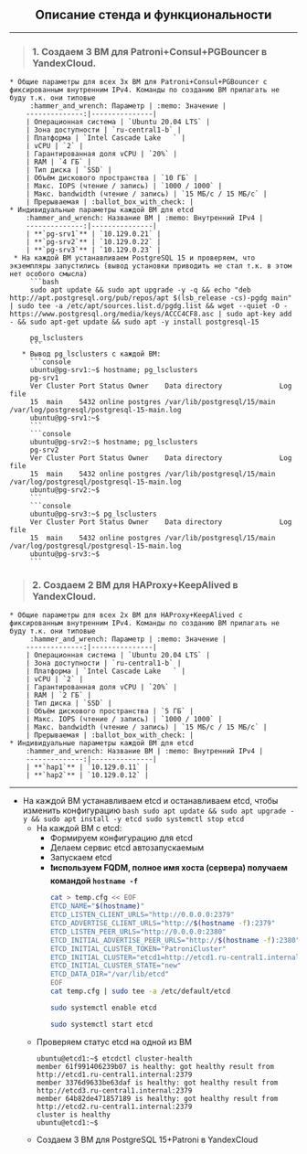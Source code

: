 
<div align="center"><h2> Описание стенда и функциональности </h2></div>

***

> ### 1. Создаем 3 ВМ для Patroni+Consul+PGBouncer в YandexCloud.
    * Общие параметры для всех 3х ВМ для Patroni+Consul+PGBouncer с фиксированным внутренним IPv4. Команды по созданию ВМ прилагать не буду т.к. они типовые
         :hammer_and_wrench: Параметр | :memo: Значение |
        --------------:|---------------| 
        | Операционная система | `Ubuntu 20.04 LTS` |
        | Зона доступности | `ru-central1-b` |
        | Платформа | `Intel Cascade Lake	` |
        | vCPU | `2` |
        | Гарантированная доля vCPU | `20%` |
        | RAM | `4 ГБ` |
        | Тип диска | `SSD` | 
        | Объём дискового пространства | `10 ГБ` |
        | Макс. IOPS (чтение / запись) | `1000 / 1000` |
        | Макс. bandwidth (чтение / запись) | `15 МБ/с / 15 МБ/с` |
        | Прерываемая | :ballot_box_with_check: |
    * Индивидуальные параметры каждой ВМ для etcd
        :hammer_and_wrench: Название ВМ | :memo: Внутренний IPv4 |
        --------------:|---------------|
        | **`pg-srv1`** | `10.129.0.21` |
        | **`pg-srv2`** | `10.129.0.22` |      
        | **`pg-srv3`** | `10.129.0.23` |
     * На каждой ВМ устанавливаем PostgreSQL 15 и проверяем, что экземпляры запустились (вывод установки приводить не стал т.к. в этом нет особого смысла)
         ```bash
         sudo apt update && sudo apt upgrade -y -q && echo "deb http://apt.postgresql.org/pub/repos/apt $(lsb_release -cs)-pgdg main" | sudo tee -a /etc/apt/sources.list.d/pgdg.list && wget --quiet -O - https://www.postgresql.org/media/keys/ACCC4CF8.asc | sudo apt-key add - && sudo apt-get update && sudo apt -y install postgresql-15

         pg_lsclusters
         ```
       * Вывод pg_lsclusters с каждой ВМ:
         ```console
         ubuntu@pg-srv1:~$ hostname; pg_lsclusters
         pg-srv1
         Ver Cluster Port Status Owner    Data directory              Log file
         15  main    5432 online postgres /var/lib/postgresql/15/main /var/log/postgresql/postgresql-15-main.log
         ubuntu@pg-srv1:~$        
         ```
         ```console
         ubuntu@pg-srv2:~$ hostname; pg_lsclusters
         pg-srv2
         Ver Cluster Port Status Owner    Data directory              Log file
         15  main    5432 online postgres /var/lib/postgresql/15/main /var/log/postgresql/postgresql-15-main.log
         ubuntu@pg-srv2:~$ 
         ```
         ```console
         ubuntu@pg-srv3:~$ pg_lsclusters
         Ver Cluster Port Status Owner    Data directory              Log file
         15  main    5432 online postgres /var/lib/postgresql/15/main /var/log/postgresql/postgresql-15-main.log
         ubuntu@pg-srv3:~$ 
         ```  


> ### 2. Создаем 2 ВМ для HAProxy+KeepAlived в YandexCloud.
    * Общие параметры для всех 2х ВМ для HAProxy+KeepAlived с фиксированным внутренним IPv4. Команды по созданию ВМ прилагать не буду т.к. они типовые
         :hammer_and_wrench: Параметр | :memo: Значение |
        --------------:|---------------| 
        | Операционная система | `Ubuntu 20.04 LTS` |
        | Зона доступности | `ru-central1-b` |
        | Платформа | `Intel Cascade Lake	` |
        | vCPU | `2` |
        | Гарантированная доля vCPU | `20%` |
        | RAM | `2 ГБ` |
        | Тип диска | `SSD` | 
        | Объём дискового пространства | `5 ГБ` |
        | Макс. IOPS (чтение / запись) | `1000 / 1000` |
        | Макс. bandwidth (чтение / запись) | `15 МБ/с / 15 МБ/с` |
        | Прерываемая | :ballot_box_with_check: |
    * Индивидуальные параметры каждой ВМ для etcd
        :hammer_and_wrench: Название ВМ | :memo: Внутренний IPv4 |
        --------------:|---------------|
        | **`hap1`** | `10.129.0.11` |
        | **`hap2`** | `10.129.0.12` |      

***
* На каждой ВМ устанавливаем etcd и останавливаем etcd, чтобы изменить конфигурацию
       ```bash
       sudo apt update && sudo apt upgrade -y && sudo apt install -y etcd
       sudo systemctl stop etcd
       ```
     * На каждой ВМ с etcd:
       * Формируем конфигурацию для etcd
       * Делаем сервис etcd автозапускаемым
       * Запускаем etcd
       * **❗️используем FQDM, полное имя хоста (сервера) получаем командой `hostname -f`**
         ```bash
         cat > temp.cfg << EOF 
         ETCD_NAME="$(hostname)"
         ETCD_LISTEN_CLIENT_URLS="http://0.0.0.0:2379"
         ETCD_ADVERTISE_CLIENT_URLS="http://$(hostname -f):2379"
         ETCD_LISTEN_PEER_URLS="http://0.0.0.0:2380"
         ETCD_INITIAL_ADVERTISE_PEER_URLS="http://$(hostname -f):2380"
         ETCD_INITIAL_CLUSTER_TOKEN="PatroniCluster"
         ETCD_INITIAL_CLUSTER="etcd1=http://etcd1.ru-central1.internal:2380,etcd2=http://etcd2.ru-central1.internal:2380,etcd3=http://etcd3.ru-central1.internal:2380"
         ETCD_INITIAL_CLUSTER_STATE="new"
         ETCD_DATA_DIR="/var/lib/etcd"
         EOF
         cat temp.cfg | sudo tee -a /etc/default/etcd

         sudo systemctl enable etcd

         sudo systemctl start etcd
         ```
     * Проверяем статус etcd на одной из ВМ
       ```console
       ubuntu@etcd1:~$ etcdctl cluster-health
       member 61f991406239b07 is healthy: got healthy result from http://etcd1.ru-central1.internal:2379
       member 3376d9633be63daf is healthy: got healthy result from http://etcd3.ru-central1.internal:2379
       member 64b82de471857189 is healthy: got healthy result from http://etcd2.ru-central1.internal:2379
       cluster is healthy
       ubuntu@etcd1:~$ 
       ```
  * Создаем 3 ВМ для PostgreSQL 15+Patroni в YandexCloud
